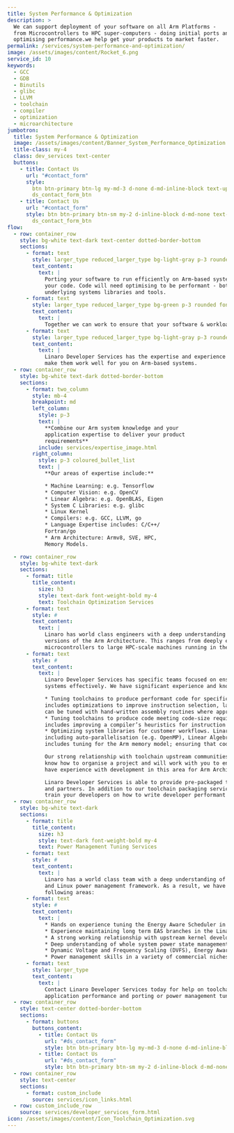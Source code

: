 ```yaml
---
title: System Performance & Optimization
description: >
  We can support deployment of your software on all Arm Platforms -
  from Microcontrollers to HPC super-computers - doing initial ports and
  optimising performance.we help get your products to market faster.
permalink: /services/system-performance-and-optimization/
image: /assets/images/content/Rocket_6.png
service_id: 10
keywords:
  - GCC
  - GDB
  - Binutils
  - glibc
  - LLVM
  - toolchain
  - compiler
  - optimization
  - microarchitecture
jumbotron:
  title: System Performance & Optimization
  image: /assets/images/content/Banner_System_Performance_Optimization.png
  title-class: my-4
  class: dev_services text-center
  buttons:
    - title: Contact Us
      url: "#contact_form"
      style:
        btn btn-primary btn-lg my-md-3 d-none d-md-inline-block text-uppercase
        ds_contact_form_btn
    - title: Contact Us
      url: "#contact_form"
      style: btn btn-primary btn-sm my-2 d-inline-block d-md-none text-uppercase
        ds_contact_form_btn
flow:
  - row: container_row
    style: bg-white text-dark text-center dotted-border-bottom
    sections:
      - format: text
        style: larger_type reduced_larger_type bg-light-gray p-3 rounded down_triangle mt-4
        text_content:
          text: |
            Porting your software to run efficiently on Arm-based systems is more than just recompiling
            your code. Code will need optimising to be performant - both the high-level software and
            underlying systems libraries and tools.
      - format: text
        style: larger_type reduced_larger_type bg-green p-3 rounded font-weight-bold
        text_content:
          text: |
            Together we can work to ensure that your software & workloads have exceptional performance on Arm.
      - format: text
        style: larger_type reduced_larger_type bg-light-gray p-3 rounded up_triangle mb-4
        text_content:
          text: |
            Linaro Developer Services has the expertise and experience in systems libraries and tools to
            make them work well for you on Arm-based systems.
  - row: container_row
    style: bg-white text-dark dotted-border-bottom
    sections:
      - format: two_column
        style: mb-4
        breakpoint: md
        left_column:
          style: p-3
          text: |
            **Combine our Arm system knowledge and your
            application expertise to deliver your product
            requirements**
          include: services/expertise_image.html
        right_column:
          style: p-3 coloured_bullet_list
          text: |
            **Our areas of expertise include:**

            * Machine Learning: e.g. Tensorflow
            * Computer Vision: e.g. OpenCV
            * Linear Algebra: e.g. OpenBLAS, Eigen
            * System C Libraries: e.g. glibc
            * Linux Kernel
            * Compilers: e.g. GCC, LLVM, go
            * Language Expertise includes: C/C++/
            Fortran/go
            * Arm Architecture: Armv8, SVE, HPC,
            Memory Models.

  - row: container_row
    style: bg-white text-dark
    sections:
      - format: title
        title_content:
          size: h3
          style: text-dark font-weight-bold my-4
          text: Toolchain Optimization Services
      - format: text
        style: #
        text_content:
          text: |
            Linaro has world class engineers with a deep understanding of all profiles and
            versions of the Arm Architecture. This ranges from deeply embedded
            microcontrollers to large HPC-scale machines running in the cloud.
      - format: text
        style: #
        text_content:
          text: |
            Linaro Developer Services has specific teams focused on ensuring toolchains (including GCC and LLVM) target Arm-based
            systems effectively. We have significant experience and knowledge of:

            * Tuning toolchains to produce performant code for specific CPU micro-architectures and systems. For the compiler this
            includes optimizations to improve instruction selection, layout, and scheduling. C libraries (e.g. Glibc, Musl-libc, or bionic)
            can be tuned with hand-written assembly routines where appropriate.
            * Tuning toolchains to produce code meeting code-size requirements - in particular for microcontroller environments. This
            includes improving a compiler’s heuristics for instruction selection, function inlining and outlining.
            * Optimizing system libraries for customer workflows. Linaro has worked on system C libraries and other support libraries
            including auto-parallelisation (e.g. OpenMP), Linear Algebra (e.g. OpenBLAS), Machine Learning (e.g. TensorFlow). Work
            includes tuning for the Arm memory model; ensuring that code uses Neon or SVE where appropriate.

            Our strong relationship with toolchain upstream communities facilitates rapid upstreaming and problem resolutions. We
            know how to organise a project and will work with you to ensure your project successfully upstreams code rapidly. We also
            have experience with development in this area for Arm Architecture licensees.

            Linaro Developer Services is able to provide pre-packaged toolchains for your systems that you can ship to your customers
            and partners. In addition to our toolchain packaging services, we can provide you with rapid response to toolchain issues and
            train your developers on how to write developer performant code for the Arm architecture
  - row: container_row
    style: bg-white text-dark
    sections:
      - format: title
        title_content:
          size: h3
          style: text-dark font-weight-bold my-4
          text: Power Management Tuning Services
      - format: text
        style: #
        text_content:
          text: |
            Linaro has a world class team with a deep understanding of the Arm architecture
            and Linux power management framework. As a result, we have experience in the
            following areas:
      - format: text
        style: #
        text_content:
          text: |
            * Hands on experience tuning the Energy Aware Scheduler in the Linux kernel for several SoCs
            * Experience maintaining long term EAS branches in the Linaro Stable Kernel (LSK) for use by Linaro members
            * A strong working relationship with upstream kernel developers; our team is recognized for its world class work
            * Deep understanding of whole system power state management technologies like PSCI
            * Dynamic Voltage and Frequency Scaling (DVFS), Energy Aware Scheduling (EAS)
            * Power management skills in a variety of commercial niches (mobile, set top box, embedded devices)
      - format: text
        style: larger_type
        text_content:
          text: |
            Contact Linaro Developer Services today for help on toolchain optimization,
            application performance and porting or power management tuning services!
  - row: container_row
    style: text-center dotted-border-bottom
    sections:
      - format: buttons
        buttons_content:
          - title: Contact Us
            url: "#ds_contact_form"
            style: btn btn-primary btn-lg my-md-3 d-none d-md-inline-block ds_contact_form_btn
          - title: Contact Us
            url: "#ds_contact_form"
            style: btn btn-primary btn-sm my-2 d-inline-block d-md-none ds_contact_form_btn
  - row: container_row
    style: text-center
    sections:
      - format: custom_include
        source: services/icon_links.html
  - row: custom_include_row
    source: services/developer_services_form.html
icon: /assets/images/content/Icon_Toolchain_Optimization.svg
---
```

